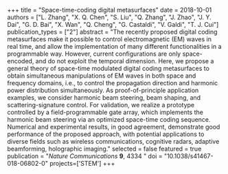+++
title = "Space-time-coding digital metasurfaces"
date = 2018-10-01
authors = ["L. Zhang", "X. Q. Chen", "S. Liu", "Q. Zhang", "J. Zhao", "J. Y. Dai", "G. D. Bai", "X. Wan", "Q. Cheng", "G. Castaldi", "V. Galdi", "T. J. Cui"]
publication_types = ["2"]
abstract = "The recently proposed digital coding metasurfaces make it possible to control electromagnetic (EM) waves in real time, and allow the implementation of many different functionalities in a programmable way. However, current configurations are only space-encoded, and do not exploit the temporal dimension. Here, we propose a general theory of space-time modulated digital coding metasurfaces to obtain simultaneous manipulations of EM waves in both space and frequency domains, i.e., to control the propagation direction and harmonic power distribution simultaneously. As proof-of-principle application examples, we consider harmonic beam steering, beam shaping, and scattering-signature control. For validation, we realize a prototype controlled by a field-programmable gate array, which implements the harmonic beam steering via an optimized space-time coding sequence. Numerical and experimental results, in good agreement, demonstrate good performance of the proposed approach, with potential applications to diverse fields such as wireless communications, cognitive radars, adaptive beamforming, holographic imaging."
selected = false
featured = true
publication = "*Nature Communications* **9**, 4334 "
doi = "10.1038/s41467-018-06802-0"
projects=['STEM']
+++
